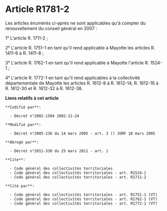 # Article R1781-2

Les articles énumérés ci-après ne sont applicables qu'à compter du renouvellement du conseil général en 2007 :

1° L'article R. 1711-2 ;

2° L'article R. 1751-1 en tant qu'il rend applicable à Mayotte les articles R. 1411-6 à R. 1411-8 ;

3° L'article R. 1762-1 en tant qu'il rend applicable à Mayotte l'article R. 1524-1 ;

4° L'article R. 1772-1 en tant qu'il rend applicables à la collectivité départementale de Mayotte les articles R. 1612-8 à R.
1612-14, R. 1612-16 à R. 1612-30 et R. 1612-32 à R. 1612-38.

**Liens relatifs à cet article**

	**Codifié par**:

	  - Décret n°2002-1504 2002-12-24

	**Modifié par**:

	  - Décret n°2005-236 du 14 mars 2005 - art. 3 () JORF 18 mars 2005

	**Abrogé par**:

	  - Décret n°2011-330 du 25 mars 2011 - art. 1

	**Cite**:

	  - Code général des collectivités territoriales
	  - Code général des collectivités territoriales - art. R1524-1
	  - Code général des collectivités territoriales - art. R1711-2

	**Cité par**:

	  - Code général des collectivités territoriales - art. R1751-1 (VT)
	  - Code général des collectivités territoriales - art. R1762-1 (VT)
	  - Code général des collectivités territoriales - art. R1772-1 (VT)
